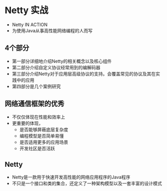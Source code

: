 # Netty 实战

* Netty IN ACTION
* 为使用Java从事高性能网络编程的人而写

## 4个部分
* 第一部分详细地介绍Netty的相关概念以及核心组件
* 第二部分介绍自定义协议经常用到的编解码器
* 第三部分介绍Netty对于应用层高级协议的支持。会覆盖常见的协议及其在实践中的应用
* 第四部分是几个案例研究

## 网络通信框架的优秀
* 不仅仅体现在性能和效率上
* 更重要的体现，
	* 是否能够屏蔽底层复杂度
	* 编程模型是否简单易懂
	* 是否适用更多的应用场景
	* 开发社区是否活跃

## Netty
* Netty是一款用于快速开发高性能的网络应用程序的Java程序
* 不只是一个接口和类的集合，还定义了一种架构模型以及一套丰富的设计模式
